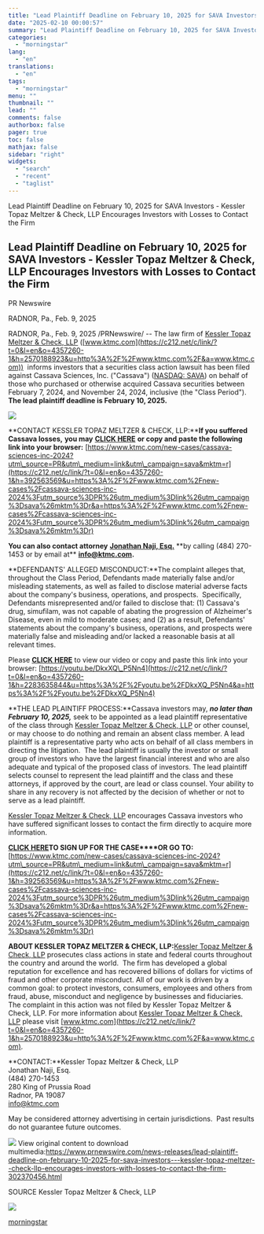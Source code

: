 ```yaml
---
title: "Lead Plaintiff Deadline on February 10, 2025 for SAVA Investors - Kessler Topaz Meltzer & Check, LLP Encourages Investors with Losses to Contact the Firm"
date: "2025-02-10 00:00:57"
summary: "Lead Plaintiff Deadline on February 10, 2025 for SAVA Investors - Kessler Topaz Meltzer &amp; Check, LLP Encourages Investors with Losses to Contact the Firm Lead Plaintiff Deadline on February 10, 2025 for SAVA Investors - Kessler Topaz Meltzer &amp; Check, LLP Encourages Investors with Losses to Contact the Firm..."
categories:
  - "morningstar"
lang:
  - "en"
translations:
  - "en"
tags:
  - "morningstar"
menu: ""
thumbnail: ""
lead: ""
comments: false
authorbox: false
pager: true
toc: false
mathjax: false
sidebar: "right"
widgets:
  - "search"
  - "recent"
  - "taglist"
---
```


Lead Plaintiff Deadline on February 10, 2025 for SAVA Investors - Kessler Topaz Meltzer & Check, LLP Encourages Investors with Losses to Contact the Firm

Lead Plaintiff Deadline on February 10, 2025 for SAVA Investors - Kessler Topaz Meltzer & Check, LLP Encourages Investors with Losses to Contact the Firm
---------------------------------------------------------------------------------------------------------------------------------------------------------

PR Newswire

RADNOR, Pa., Feb. 9, 2025


RADNOR, Pa., Feb. 9, 2025 /PRNewswire/ -- The law firm of [Kessler Topaz Meltzer & Check, LLP](https://c212.net/c/link/?t=0&l=en&o=4357260-1&h=1683433829&u=https%3A%2F%2Fwww.ktmc.com%2Fnew-cases%2Fcassava-sciences-inc-2024%3Futm_source%3DPR%26utm_medium%3Dlink%26utm_campaign%3Dsava%26mktm%3Dr&a=Kessler+Topaz+Meltzer+%26+Check%2C+LLP) ([www.ktmc.com](https://c212.net/c/link/?t=0&l=en&o=4357260-1&h=2570188923&u=http%3A%2F%2Fwww.ktmc.com%2F&a=www.ktmc.com))  informs investors that a securities class action lawsuit has been filed against Cassava Sciences, Inc. ("Cassava") ([NASDAQ: SAVA](https://c212.net/c/link/?t=0&l=en&o=4357260-1&h=489521402&u=https%3A%2F%2Fwww.benzinga.com%2Fquote%2FSAVA&a=NASDAQ%3A+SAVA)) on behalf of those who purchased or otherwise acquired Cassava securities between February 7, 2024, and November 24, 2024, inclusive (the "Class Period"). **The lead plaintiff deadline is February 10, 2025.**

[![](https://mma.prnewswire.com/media/2476890/Kessler_Topaz_Meltzer_and_Check__Logo.jpg)](https://mma.prnewswire.com/media/2476890/Kessler_Topaz_Meltzer_and_Check__Logo.html)

**CONTACT KESSLER TOPAZ MELTZER & CHECK, LLP:****If you suffered Cassava losses,** **you may** [**CLICK HERE**](https://c212.net/c/link/?t=0&l=en&o=4357260-1&h=3223401273&u=https%3A%2F%2Fwww.ktmc.com%2Fnew-cases%2Fcassava-sciences-inc-2024%3Futm_source%3DPR%26utm_medium%3Dlink%26utm_campaign%3Dsava%26mktm%3Dr&a=CLICK+HERE) **or copy and paste the following link into your browser:** [https://www.ktmc.com/new-cases/cassava-sciences-inc-2024?utm\_source=PR&utm\_medium=link&utm\_campaign=sava&mktm=r](https://c212.net/c/link/?t=0&l=en&o=4357260-1&h=392563569&u=https%3A%2F%2Fwww.ktmc.com%2Fnew-cases%2Fcassava-sciences-inc-2024%3Futm_source%3DPR%26utm_medium%3Dlink%26utm_campaign%3Dsava%26mktm%3Dr&a=https%3A%2F%2Fwww.ktmc.com%2Fnew-cases%2Fcassava-sciences-inc-2024%3Futm_source%3DPR%26utm_medium%3Dlink%26utm_campaign%3Dsava%26mktm%3Dr)

**You can also contact attorney** [**Jonathan Naji, Esq.**](https://c212.net/c/link/?t=0&l=en&o=4357260-1&h=917190147&u=https%3A%2F%2Fktmc.com%2Fpeople%2Fjon-naji&a=Jonathan+Naji%2C+Esq.) **by calling (484) 270-1453 or by email at** [**info@ktmc.com**](mailto:info@ktmc.com)**.** 

**DEFENDANTS' ALLEGED MISCONDUCT:**The complaint alleges that, throughout the Class Period, Defendants made materially false and/or misleading statements, as well as failed to disclose material adverse facts about the company's business, operations, and prospects.  Specifically, Defendants misrepresented and/or failed to disclose that: (1) Cassava's drug, simufilam, was not capable of abating the progression of Alzheimer's Disease, even in mild to moderate cases; and (2) as a result, Defendants' statements about the company's business, operations, and prospects were materially false and misleading and/or lacked a reasonable basis at all relevant times.

Please [**CLICK HERE**](https://c212.net/c/link/?t=0&l=en&o=4357260-1&h=4075664546&u=https%3A%2F%2Fyoutu.be%2FDkxXQ_P5Nn4&a=CLICK+HERE) to view our video or copy and paste this link into your browser: [https://youtu.be/DkxXQ\_P5Nn4](https://c212.net/c/link/?t=0&l=en&o=4357260-1&h=2283635844&u=https%3A%2F%2Fyoutu.be%2FDkxXQ_P5Nn4&a=https%3A%2F%2Fyoutu.be%2FDkxXQ_P5Nn4)

**THE LEAD PLAINTIFF PROCESS:**Cassava investors may, ***no later than February 10, 2025,*** seek to be appointed as a lead plaintiff representative of the class through [Kessler Topaz Meltzer & Check, LLP](https://c212.net/c/link/?t=0&l=en&o=4357260-1&h=1683433829&u=https%3A%2F%2Fwww.ktmc.com%2Fnew-cases%2Fcassava-sciences-inc-2024%3Futm_source%3DPR%26utm_medium%3Dlink%26utm_campaign%3Dsava%26mktm%3Dr&a=Kessler+Topaz+Meltzer+%26+Check%2C+LLP) or other counsel, or may choose to do nothing and remain an absent class member. A lead plaintiff is a representative party who acts on behalf of all class members in directing the litigation.  The lead plaintiff is usually the investor or small group of investors who have the largest financial interest and who are also adequate and typical of the proposed class of investors. The lead plaintiff selects counsel to represent the lead plaintiff and the class and these attorneys, if approved by the court, are lead or class counsel. Your ability to share in any recovery is not affected by the decision of whether or not to serve as a lead plaintiff.

[Kessler Topaz Meltzer & Check, LLP](https://c212.net/c/link/?t=0&l=en&o=4357260-1&h=1590720830&u=https%3A%2F%2Fwww.ktmc.com%2F&a=Kessler+Topaz+Meltzer+%26+Check%2C+LLP) encourages Cassava investors who have suffered significant losses to contact the firm directly to acquire more information.

[**CLICK HERE**](https://c212.net/c/link/?t=0&l=en&o=4357260-1&h=3223401273&u=https%3A%2F%2Fwww.ktmc.com%2Fnew-cases%2Fcassava-sciences-inc-2024%3Futm_source%3DPR%26utm_medium%3Dlink%26utm_campaign%3Dsava%26mktm%3Dr&a=CLICK+HERE)**TO SIGN UP FOR THE CASE****OR GO TO:**[https://www.ktmc.com/new-cases/cassava-sciences-inc-2024?utm\_source=PR&utm\_medium=link&utm\_campaign=sava&mktm=r](https://c212.net/c/link/?t=0&l=en&o=4357260-1&h=392563569&u=https%3A%2F%2Fwww.ktmc.com%2Fnew-cases%2Fcassava-sciences-inc-2024%3Futm_source%3DPR%26utm_medium%3Dlink%26utm_campaign%3Dsava%26mktm%3Dr&a=https%3A%2F%2Fwww.ktmc.com%2Fnew-cases%2Fcassava-sciences-inc-2024%3Futm_source%3DPR%26utm_medium%3Dlink%26utm_campaign%3Dsava%26mktm%3Dr)

**ABOUT KESSLER TOPAZ MELTZER & CHECK, LLP:**[Kessler Topaz Meltzer & Check, LLP](https://c212.net/c/link/?t=0&l=en&o=4357260-1&h=1683433829&u=https%3A%2F%2Fwww.ktmc.com%2Fnew-cases%2Fcassava-sciences-inc-2024%3Futm_source%3DPR%26utm_medium%3Dlink%26utm_campaign%3Dsava%26mktm%3Dr&a=Kessler+Topaz+Meltzer+%26+Check%2C+LLP) prosecutes class actions in state and federal courts throughout the country and around the world.  The firm has developed a global reputation for excellence and has recovered billions of dollars for victims of fraud and other corporate misconduct. All of our work is driven by a common goal: to protect investors, consumers, employees and others from fraud, abuse, misconduct and negligence by businesses and fiduciaries. The complaint in this action was not filed by Kessler Topaz Meltzer & Check, LLP. For more information about [Kessler Topaz Meltzer & Check, LLP](https://c212.net/c/link/?t=0&l=en&o=4357260-1&h=1683433829&u=https%3A%2F%2Fwww.ktmc.com%2Fnew-cases%2Fcassava-sciences-inc-2024%3Futm_source%3DPR%26utm_medium%3Dlink%26utm_campaign%3Dsava%26mktm%3Dr&a=Kessler+Topaz+Meltzer+%26+Check%2C+LLP) please visit [www.ktmc.com](https://c212.net/c/link/?t=0&l=en&o=4357260-1&h=2570188923&u=http%3A%2F%2Fwww.ktmc.com%2F&a=www.ktmc.com).

**CONTACT:**Kessler Topaz Meltzer & Check, LLP  
Jonathan Naji, Esq.  
(484) 270-1453  
280 King of Prussia Road  
Radnor, PA 19087  
[info@ktmc.com](mailto:info@ktmc.com)

May be considered attorney advertising in certain jurisdictions.  Past results do not guarantee future outcomes.

 ![](https://c212.net/c/img/favicon.png?sn=DC13686&sd=2025-02-09) View original content to download multimedia:<https://www.prnewswire.com/news-releases/lead-plaintiff-deadline-on-february-10-2025-for-sava-investors---kessler-topaz-meltzer--check-llp-encourages-investors-with-losses-to-contact-the-firm-302370456.html>

SOURCE Kessler Topaz Meltzer & Check, LLP


 ![](https://rt.prnewswire.com/rt.gif?NewsItemId=DC13686&Transmission_Id=202502091045PR_NEWS_USPR_____DC13686&DateId=20250209)

[morningstar](https://www.morningstar.com/news/pr-newswire/20250209dc13686/lead-plaintiff-deadline-on-february-10-2025-for-sava-investors-kessler-topaz-meltzer-check-llp-encourages-investors-with-losses-to-contact-the-firm)
